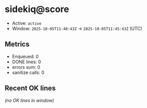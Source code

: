 # sidekiq@score

- Active: `active`
- Window: `2025-10-05T11:40:43Z` → `2025-10-05T11:45:43Z` (UTC)

## Metrics
- Enqueued: 0
- DONE lines: 0
- errors sum: 0
- sanitize calls: 0

## Recent OK lines
_(no OK lines in window)_
